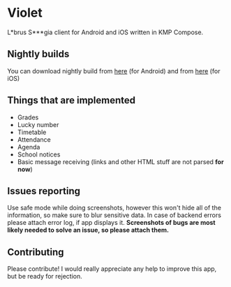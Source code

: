 # Violet
L\*brus S\*\*\*gia client for Android and iOS written in KMP Compose.

## Nightly builds
You can download nightly build from [here](https://nightly.link/aeoliux/Violet/workflows/build/main/release-android) (for Android)
and from [here](https://nightly.link/aeoliux/Violet/workflows/build/main/release-iphoneos) (for iOS)

## Things that are implemented
- Grades
- Lucky number
- Timetable
- Attendance
- Agenda
- School notices
- Basic message receiving (links and other HTML stuff are not parsed **for now**)

## Issues reporting
Use safe mode while doing screenshots, however this won't hide all of the information, so make sure to blur sensitive data.
In case of backend errors please attach error log, if app displays it. **Screenshots of bugs are most likely needed to solve an issue,
so please attach them.**

## Contributing
Please contribute! I would really appreciate any help to improve this app, but be ready for rejection.
